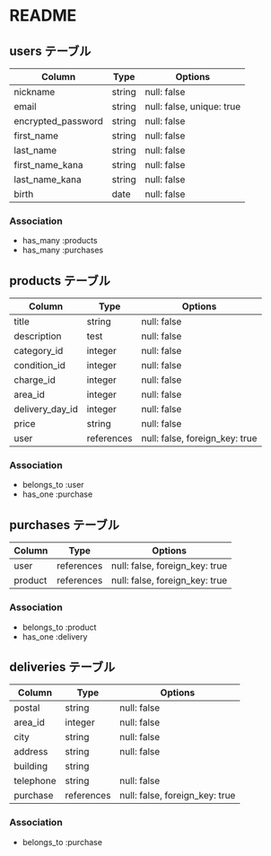 # README

## users テーブル

| Column             | Type   | Options                   |
| ------------------ | ------ | ------------------------- |
| nickname           | string | null: false               |
| email              | string | null: false, unique: true |
| encrypted_password | string | null: false               |
| first_name         | string | null: false               |
| last_name          | string | null: false               |
| first_name_kana    | string | null: false               |
| last_name_kana     | string | null: false               |
| birth              | date   | null: false               |

### Association

- has_many :products
- has_many :purchases

## products テーブル

| Column             | Type        | Options                        |
| ------------------ | ----------- | -------------------------------|
| title              | string      | null: false                    |
| description        | test        | null: false                    |
| category_id        | integer     | null: false                    |
| condition_id       | integer     | null: false                    |
| charge_id          | integer     | null: false                    |
| area_id            | integer     | null: false                    |
| delivery_day_id    | integer     | null: false                    |
| price              | string      | null: false                    |
| user               | references  | null: false, foreign_key: true |

### Association

- belongs_to :user
- has_one :purchase


## purchases テーブル

| Column          | Type   | Options                        |
| --------------- | ------ | ------------------------------ |
| user            | references | null: false, foreign_key: true |
| product         | references | null: false, foreign_key: true |



### Association

- belongs_to :product
- has_one :delivery

## deliveries テーブル

| Column             | Type        | Options                        |
| ------------------ | ----------- | ------------------------------ |
| postal             | string      | null: false                    |
| area_id            | integer     | null: false                    |
| city               | string      | null: false                    |
| address            | string      | null: false                    |
| building           | string      |                                |
| telephone          | string      | null: false                    |
| purchase           | references  | null: false, foreign_key: true |
### Association

- belongs_to :purchase
